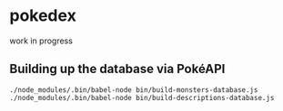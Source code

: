 pokedex
====

work in progress

Building up the database via PokéAPI
-----

```
./node_modules/.bin/babel-node bin/build-monsters-database.js
./node_modules/.bin/babel-node bin/build-descriptions-database.js
```